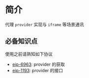 # 简介
代理 `provider` 实现与 `iframe` 等场景通讯

## 必备知识点
使用之前请熟知如下协议
- [eip-6963](https://eips.ethereum.org/EIPS/eip-6963): provider 的获取
- [eip-1193](https://eips.ethereum.org/EIPS/eip-1193): provider 的接口